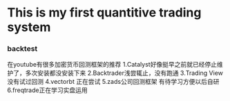 # This is my first quantitive trading system

### backtest
在youtube有很多加密货币回测框架的推荐
1.Catalyst好像挺早之前就已经停止维护了，多次安装都没安装下来
2.Backtrader浅尝辄止，没有跑通
3.Trading View 没有试过回测
4.vectorbt 正在尝试
5.zads公司回测框架 有待学习方便以后自研
6.freqtrade正在学习实盘运用
